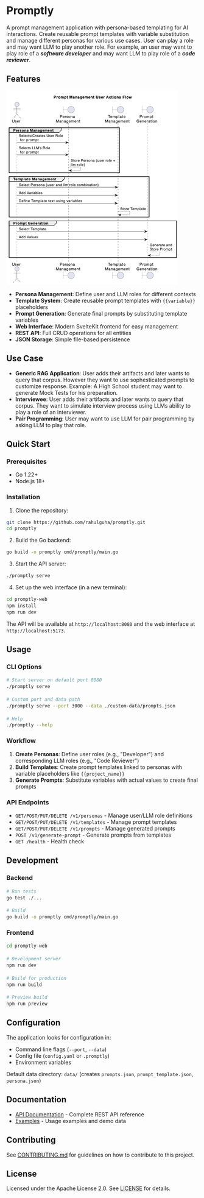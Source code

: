# Promptly

A prompt management application with persona-based templating for AI interactions. Create reusable prompt templates with variable substitution and manage different personas for various use cases. User can play a role and may want LLM to play another role. For example, an user may want to play role of a **_software developer_** and may want LLM to play role of a **_code reviewer_**.

## Features

![alt text](image.png)

- **Persona Management**: Define user and LLM roles for different contexts
- **Template System**: Create reusable prompt templates with `{{variable}}` placeholders
- **Prompt Generation**: Generate final prompts by substituting template variables
- **Web Interface**: Modern SvelteKit frontend for easy management
- **REST API**: Full CRUD operations for all entities
- **JSON Storage**: Simple file-based persistence

## Use Case

- **Generic RAG Application**: User adds their artifacts and later wants to query that corpus. However they want to use sophesticated prompts to customize response. Example: A High School student may want to generate Mock Tests for his preparation.
- **Interviewee**: User adds their artifacts and later wants to query that corpus. They want to simulate interview process using LLMs ability to play a role of an interviewer.
- **Pair Programming**: User may want to use LLM for pair programming by asking LLM to play that role.

## Quick Start

### Prerequisites

- Go 1.22+
- Node.js 18+

### Installation

1. Clone the repository:

```bash
git clone https://github.com/rahulguha/promptly.git
cd promptly
```

2. Build the Go backend:

```bash
go build -o promptly cmd/promptly/main.go
```

3. Start the API server:

```bash
./promptly serve
```

4. Set up the web interface (in a new terminal):

```bash
cd promptly-web
npm install
npm run dev
```

The API will be available at `http://localhost:8080` and the web interface at `http://localhost:5173`.

## Usage

### CLI Options

```bash
# Start server on default port 8080
./promptly serve

# Custom port and data path
./promptly serve --port 3000 --data ./custom-data/prompts.json

# Help
./promptly --help
```

### Workflow

1. **Create Personas**: Define user roles (e.g., "Developer") and corresponding LLM roles (e.g., "Code Reviewer")
2. **Build Templates**: Create prompt templates linked to personas with variable placeholders like `{{project_name}}`
3. **Generate Prompts**: Substitute variables with actual values to create final prompts

### API Endpoints

- `GET/POST/PUT/DELETE /v1/personas` - Manage user/LLM role definitions
- `GET/POST/PUT/DELETE /v1/templates` - Manage prompt templates
- `GET/POST/PUT/DELETE /v1/prompts` - Manage generated prompts
- `POST /v1/generate-prompt` - Generate prompts from templates
- `GET /health` - Health check

## Development

### Backend

```bash
# Run tests
go test ./...

# Build
go build -o promptly cmd/promptly/main.go
```

### Frontend

```bash
cd promptly-web

# Development server
npm run dev

# Build for production
npm run build

# Preview build
npm run preview
```

## Configuration

The application looks for configuration in:

- Command line flags (`--port`, `--data`)
- Config file (`config.yaml` or `.promptly`)
- Environment variables

Default data directory: `data/` (creates `prompts.json`, `prompt_template.json`, `persona.json`)

## Documentation

- [API Documentation](API.md) - Complete REST API reference
- [Examples](examples/) - Usage examples and demo data

## Contributing

See [CONTRIBUTING.md](CONTRIBUTING.md) for guidelines on how to contribute to this project.

## License

Licensed under the Apache License 2.0. See [LICENSE](LICENSE) for details.
